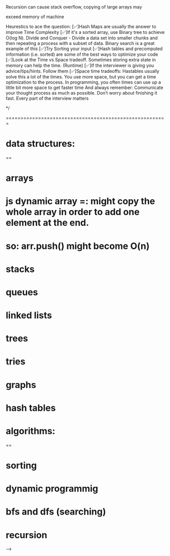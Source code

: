 <!-- 
Beginner Level:
Sum of Elements: Calculate the sum of all elements in an array.

Maximum Element: Find the maximum element in an array.

Minimum Element: Determine the minimum element in an array.

Array Reversal: Reverse the elements of an array in-place.

Array Rotation: Rotate the elements of an array left or right by a specified number of positions.

Duplicate Removal: Remove duplicates from an array while preserving the order of elements.

Array Sorting: Implement a simple sorting algorithm (e.g., Bubble Sort) to sort an array in ascending order.

Finding the Second Largest Element: Find the second largest element in an array.

Finding Pairs with a Given Sum: Find all pairs of elements in an array that sum up to a given target value.

Frequency of Elements: Count the frequency of each element in an array and return a dictionary with elements as keys and frequencies as values.

Intermediate Level:
Intersection of Two Arrays: Find the intersection of two arrays, i.e., elements that appear in both arrays.

Union of Two Arrays: Compute the union of two arrays, i.e., elements that appear in either array.

Largest Continuous Subarray Sum: Find the subarray with the largest sum within a given array (Kadane's algorithm).

Majority Element: Determine the majority element (appearing more than n/2 times) in an array.

Product of Array Except Self: Calculate the product of every element except the current element in an array.

Leaders in an Array: Find all the leaders in an array. An element is called a leader if there are no elements greater than it to its right.

Stock Buy and Sell: Determine the maximum profit that can be obtained by buying and selling stocks at the correct times given an array of stock prices.

Find Missing Number: Given an array containing n distinct numbers taken from 0, 1, 2, ..., n, find the one that is missing.

Merge Sorted Arrays: Merge two sorted arrays into a single sorted array.

Smallest Missing Positive Integer: Find the smallest missing positive integer in an array.

Advanced Level:
Longest Increasing Subsequence: Find the length of the longest increasing subsequence in an array.

Next Permutation: Implement the next lexicographically greater permutation of numbers in an array.

Trapping Rain Water: Given n non-negative integers representing an elevation map, calculate how much water it can trap after raining.

Maximum Product Subarray: Find the contiguous subarray within an array that has the largest product of its elements.

Kth Smallest Element in an Array: Find the kth smallest element in an unsorted array.

Minimum Size Subarray Sum: Find the minimum size subarray whose sum is greater than or equal to a given target.

Valid Mountain Array: Determine if an array can form a valid mountain pattern.

First Missing Positive: Find the first missing positive integer in an unsorted array.

Remove Duplicates in Place: Remove duplicates from a sorted array in-place such that each element appears only once and returns the new length.

Product of Three Numbers: Find the maximum product of three numbers in an array.

These challenges span different difficulty levels and cover various aspects of array manipulation, algorithms, and problem-solving skills using 1D arrays in Python. They're designed to progressively challenge your skills as you move from beginner to intermediate and advanced levels.

============================================================

/* 

# how to solve problems:
==

Interview Cheat Sheet

From Andrei Neagoie's Master The Coding Interview: Data Structures + Algorithms

The 3 pillars of good code:

1. Readable
2. Time Complexity
3. Space Complexity

What skills interviewer is looking for:

Analytic Skills - How can you think through problems and analyze things?
Coding Skills - Do you code well, by writing clean, simple, organized, readable code?
Technical knowledge - Do you know the fundamentals of the job you're applying for?
Communication skills: Does your personality match the companies’ culture?

Step By Step through a problem:

1. When the interviewer says the question, write down the key points at the top (i.e. sorted array). Make sure you have all the details. Show how organized you are.

2. Make sure you double check: What are the inputs? What are the outputs?

3. What is the most important value of the problem? Do you have time, and space and memory,

etc.. What is the main goal?

4. Don't be annoying and ask too many questions.

5. Start with the naive/brute force approach. First thing that comes into mind. It shows that you’re able to think well and critically (you don't need to write this code, just speak about it).

6. Tell them why this approach is not the best (i.e. O(n^2) or higher, not readable, etc...)

7. Walk through your approach, comment things and see where you may be able to break things.

Any repetition, bottlenecks like O(N^2), or unnecessary work? Did you use all the information the interviewer gave you? Bottleneck is the part of the code with the biggest Big O. Focus on that. Sometimes this occurs with repeated work as well.

8. Before you start coding, walk through your code and write down the steps you are going to
follow.

9. Modularize your code from the very beginning. Break up your code into beautiful small pieces
and add just comments if you need to.

10. Start actually writing your code now. Keep in mind that the more you prepare and understand
what you need to code, the better the whiteboard will go. So never start a whiteboard
interview not being sure of how things are going to work out. That is a recipe for disaster.

Keep in mind: A lot of interviews ask questions that you won’t be able to fully answer on time.
So think: What can I show in order to show that I can do this and I am better than other
coders. Break things up in Functions (if you can’t remember a method, just make up a function
and you will at least have it there. Write something, and start with the easy part.

11. Think about error checks and how you can break this code. Never make assumptions about the
input. Assume people are trying to break your code and that Darth Vader is using your
function. How will you safeguard it? Always check for false inputs that you don’t want. Here is
a trick: Comment in the code, the checks that you want to do… write the function, then tell the
interviewer that you would write tests now to make your function fail (but you won't need to
actually write the tests).

12. Don’t use bad/confusing names like i and j. Write code that reads well.

13. Test your code: Check for no params, 0, undefined, null, massive arrays, async code, etc… Ask
the interviewer if we can make assumption about the code. Can you make the answer return
an error? Poke holes into your solution. Are you repeating yourself?

14. Finally talk to the interviewer where you would improve the code. Does it work? Are there
different approaches? Is it readable? What would you google to improve? How can
performance be improved? Possibly: Ask the interviewer what was the most interesting
solution you have seen to this problem

15. If your interviewer is happy with the solution, the interview usually ends here. It is also
common that the interviewer asks you extension questions, such as how you would handle the
problem if the whole input is too large to fit into memory, or if the input arrives as a stream.

This is a common follow-up question at Google, where they care a lot about scale. The answer
is usually a divide-and-conquer approach — perform distributed processing of the data and only
read certain chunks of the input from disk into memory, write the output back to disk and
combine them later.Good code checklist:

[✅]It works
[✅]Good use of data structures
[✅]Code Re-use/ Do Not Repeat Yourself
[✅]Modular - makes code more readable, maintainable and testable
[✅]Less than O(N^2). We want to avoid nested loops if we can since they are expensive. Two
separate loops are better than 2 nested loops
[✅]Low Space Complexity --> Recursion can cause stack overflow, copying of large arrays may
exceed memory of machine

Heurestics to ace the question:
[✅]Hash Maps are usually the answer to improve Time Complexity
[✅]If it's a sorted array, use Binary tree to achieve O(log N). Divide and Conquer - Divide a data set
into smaller chunks and then repeating a process with a subset of data. Binary search is a great
example of this
[✅]Try Sorting your input
[✅]Hash tables and precomputed information (i.e. sorted) are some of the best ways to optimize your
code
[✅]Look at the Time vs Space tradeoff. Sometimes storing extra state in memory can help the time.
(Runtime)
[✅]If the interviewer is giving you advice/tips/hints. Follow them
[✅]Space time tradeoffs: Hastables usually solve this a lot of the times. You use more space, but you
can get a time optimization to the process. In programming, you often times can use up a little bit
more space to get faster time
And always remember: Communicate your thought process as much as possible. Don’t worry about
finishing it fast. Every part of the interview matters

*/

=======================================================

# data structures:
==

# arrays

# js dynamic array =: might copy the whole array in order to add one element at the end.
  # so: arr.push() might become O(n)

# stacks 

# queues

# linked lists

# trees

# tries

# graphs

# hash tables 

# algorithms:
==

# sorting 

# dynamic programmig

# bfs and dfs (searching)

# recursion


 -->